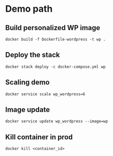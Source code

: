 # Demo path


## Build personalized WP image

`docker build -f Dockerfile-wordpress -t wp .`

## Deploy the stack

`docker stack deploy -c docker-compose.yml wp`

## Scaling demo

`docker service scale wp_wordpress=6`

## Image update

`docker service update wp_wordpress --image=wp`

## Kill container in prod

`docker kill <container_id>`
